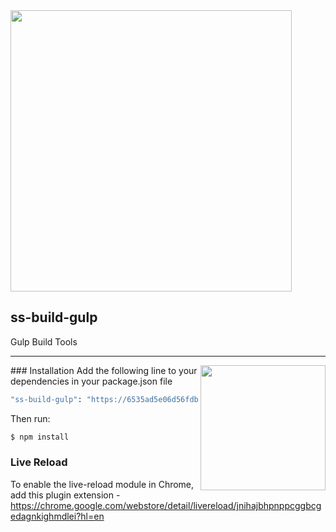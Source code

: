 <img width="450" src="https://upload.wikimedia.org/wikipedia/en/thumb/0/02/Sopra_Steria_logo.svg/1280px-Sopra_Steria_logo.svg.png"/>

## ss-build-gulp
Gulp Build Tools

---
<img width="200" align="right" src="https://nodejs.org/static/images/logos/nodejs.png"/>
### Installation
Add the following line to your dependencies in your package.json file

```sh
"ss-build-gulp": "https://6535ad5e06d56fdbba88b5a994246f3b319265a3@github.com/SopraSteriaUX/ss-build-gulp.git"
```

Then run:

```sh
$ npm install
```

### Live Reload
To enable the live-reload module in Chrome, add this plugin extension - https://chrome.google.com/webstore/detail/livereload/jnihajbhpnppcggbcgedagnkighmdlei?hl=en
